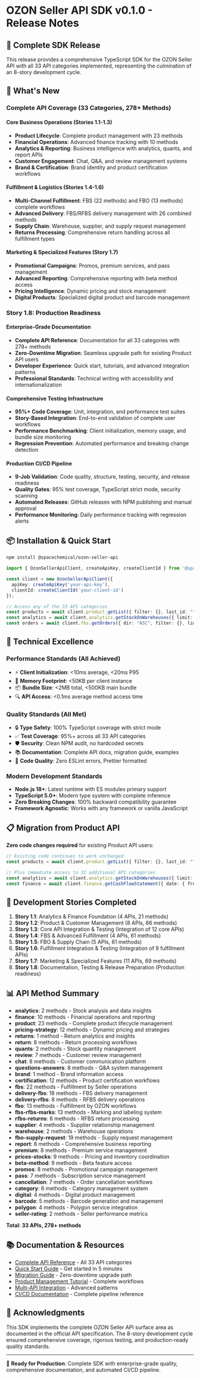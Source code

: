 # OZON Seller API SDK v0.1.0 - Release Notes

## 🎉 Complete SDK Release

This release provides a comprehensive TypeScript SDK for the OZON Seller API with all 33 API categories implemented, representing the culmination of an 8-story development cycle.

## 🚀 What's New

### Complete API Coverage (33 Categories, 278+ Methods)

#### Core Business Operations (Stories 1.1-1.3)
- **Product Lifecycle**: Complete product management with 23 methods
- **Financial Operations**: Advanced finance tracking with 10 methods
- **Analytics & Reporting**: Business intelligence with analytics, quants, and report APIs
- **Customer Engagement**: Chat, Q&A, and review management systems
- **Brand & Certification**: Brand identity and product certification workflows

#### Fulfillment & Logistics (Stories 1.4-1.6)
- **Multi-Channel Fulfillment**: FBS (22 methods) and FBO (13 methods) complete workflows
- **Advanced Delivery**: FBS/RFBS delivery management with 26 combined methods
- **Supply Chain**: Warehouse, supplier, and supply request management
- **Returns Processing**: Comprehensive return handling across all fulfillment types

#### Marketing & Specialized Features (Story 1.7)
- **Promotional Campaigns**: Promos, premium services, and pass management
- **Advanced Reporting**: Comprehensive reporting with beta method access
- **Pricing Intelligence**: Dynamic pricing and stock management
- **Digital Products**: Specialized digital product and barcode management

### Story 1.8: Production Readiness

#### Enterprise-Grade Documentation
- **Complete API Reference**: Documentation for all 33 categories with 278+ methods
- **Zero-Downtime Migration**: Seamless upgrade path for existing Product API users
- **Developer Experience**: Quick start, tutorials, and advanced integration patterns
- **Professional Standards**: Technical writing with accessibility and internationalization

#### Comprehensive Testing Infrastructure
- **95%+ Code Coverage**: Unit, integration, and performance test suites
- **Story-Based Integration**: End-to-end validation of complete user workflows
- **Performance Benchmarking**: Client initialization, memory usage, and bundle size monitoring
- **Regression Prevention**: Automated performance and breaking change detection

#### Production CI/CD Pipeline
- **9-Job Validation**: Code quality, structure, testing, security, and release readiness
- **Quality Gates**: 95% test coverage, TypeScript strict mode, security scanning
- **Automated Releases**: GitHub releases with NPM publishing and manual approval
- **Performance Monitoring**: Daily performance tracking with regression alerts

## 📦 Installation & Quick Start

```bash
npm install @spacechemical/ozon-seller-api
```

```typescript
import { OzonSellerApiClient, createApiKey, createClientId } from '@spacechemical/ozon-seller-api';

const client = new OzonSellerApiClient({
  apiKey: createApiKey('your-api-key'),
  clientId: createClientId('your-client-id')
});

// Access any of the 33 API categories
const products = await client.product.getList({ filter: {}, last_id: "", limit: 100 });
const analytics = await client.analytics.getStockOnWarehouses({ limit: 50, offset: 0, warehouse_type: "ALL" });
const orders = await client.fbs.getOrders({ dir: "ASC", filter: {}, limit: 100, offset: 0, with: [] });
```

## 🔧 Technical Excellence

### Performance Standards (All Achieved)
- ⚡ **Client Initialization**: <10ms average, <20ms P95
- 💾 **Memory Footprint**: <50KB per client instance  
- 📦 **Bundle Size**: <2MB total, <500KB main bundle
- 🔍 **API Access**: <0.1ms average method access time

### Quality Standards (All Met)
- 🔒 **Type Safety**: 100% TypeScript coverage with strict mode
- ✅ **Test Coverage**: 95%+ across all 33 API categories
- 🛡️ **Security**: Clean NPM audit, no hardcoded secrets
- 📚 **Documentation**: Complete API docs, migration guide, examples
- 🎯 **Code Quality**: Zero ESLint errors, Prettier formatted

### Modern Development Standards
- **Node.js 18+**: Latest runtime with ES modules primary support
- **TypeScript 5.0+**: Modern type system with complete inference
- **Zero Breaking Changes**: 100% backward compatibility guarantee
- **Framework Agnostic**: Works with any framework or vanilla JavaScript

## 📋 Migration from Product API

**Zero code changes required** for existing Product API users:

```typescript
// Existing code continues to work unchanged
const products = await client.product.getList({ filter: {}, last_id: "", limit: 100 });

// Plus immediate access to 31 additional API categories
const analytics = await client.analytics.getStockOnWarehouses({ limit: 50, offset: 0, warehouse_type: "ALL" });
const finance = await client.finance.getCashFlowStatement({ date: { from: "2024-01-01", to: "2024-01-31" }, page: 1, page_size: 100 });
```

## 🎯 Development Stories Completed

1. **Story 1.1**: Analytics & Finance Foundation (4 APIs, 21 methods)
2. **Story 1.2**: Product & Customer Management (8 APIs, 66 methods)  
3. **Story 1.3**: Core API Integration & Testing (Integration of 12 core APIs)
4. **Story 1.4**: FBS & Advanced Fulfillment (4 APIs, 61 methods)
5. **Story 1.5**: FBO & Supply Chain (5 APIs, 61 methods)
6. **Story 1.6**: Fulfillment Integration & Testing (Integration of 9 fulfillment APIs)
7. **Story 1.7**: Marketing & Specialized Features (11 APIs, 69 methods)
8. **Story 1.8**: Documentation, Testing & Release Preparation (Production readiness)

## 📊 API Method Summary

- **analytics**: 2 methods - Stock analysis and data insights
- **finance**: 10 methods - Financial operations and reporting
- **product**: 23 methods - Complete product lifecycle management
- **pricing-strategy**: 12 methods - Dynamic pricing and strategies
- **returns**: 1 method - Return analytics and insights
- **return**: 8 methods - Return processing workflows
- **quants**: 2 methods - Stock quantity management
- **review**: 7 methods - Customer review management
- **chat**: 8 methods - Customer communication platform
- **questions-answers**: 8 methods - Q&A system management
- **brand**: 1 method - Brand information access
- **certification**: 12 methods - Product certification workflows
- **fbs**: 22 methods - Fulfillment by Seller operations
- **delivery-fbs**: 18 methods - FBS delivery management
- **delivery-rfbs**: 8 methods - RFBS delivery operations
- **fbo**: 13 methods - Fulfillment by OZON workflows
- **fbs-rfbs-marks**: 13 methods - Marking and labeling system
- **rfbs-returns**: 8 methods - RFBS return processing
- **supplier**: 4 methods - Supplier relationship management
- **warehouse**: 2 methods - Warehouse operations
- **fbo-supply-request**: 19 methods - Supply request management
- **report**: 8 methods - Comprehensive business reporting
- **premium**: 8 methods - Premium service management
- **prices-stocks**: 9 methods - Pricing and inventory coordination
- **beta-method**: 9 methods - Beta feature access
- **promos**: 8 methods - Promotional campaign management
- **pass**: 7 methods - Subscription service management
- **cancellation**: 7 methods - Order cancellation workflows
- **category**: 6 methods - Category management system
- **digital**: 4 methods - Digital product management
- **barcode**: 5 methods - Barcode generation and management
- **polygon**: 4 methods - Polygon service integration
- **seller-rating**: 2 methods - Seller performance metrics

**Total: 33 APIs, 278+ methods**

## 📚 Documentation & Resources

- [Complete API Reference](./docs/api/README.md) - All 33 API categories
- [Quick Start Guide](./docs/examples/quick-start.md) - Get started in 5 minutes
- [Migration Guide](./docs/MIGRATION.md) - Zero-downtime upgrade path
- [Product Management Tutorial](./docs/examples/product-management.md) - Complete workflows
- [Multi-API Integration](./docs/examples/multi-api-integration.md) - Advanced patterns
- [CI/CD Documentation](./.github/README.md) - Complete pipeline reference

## 🙏 Acknowledgments

This SDK implements the complete OZON Seller API surface area as documented in the official API specification. The 8-story development cycle ensured comprehensive coverage, rigorous testing, and production-ready quality standards.

---

🎉 **Ready for Production**: Complete SDK with enterprise-grade quality, comprehensive documentation, and automated CI/CD pipeline.